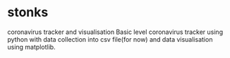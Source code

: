 # stonks
coronavirus tracker and visualisation
Basic level coronavirus tracker using python with data collection into csv file(for now) and
data visualisation using matplotlib.

